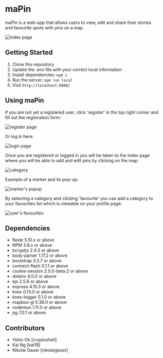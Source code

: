 # maPin
maPin is a web-app that allows users to view, edit and share their stories and favourite spots with pins on a map.


![index page](/docs/home.png)

## Getting Started

1. Clone this repository
2. Update the .env file with your correct local information
3. Install dependencies: `npm i`
4. Run the server: `npm run local`
5. Visit `http://localhost:8080/`

## Using maPin

If you are not yet a registered user, click 'register' in the top right corner and fill out the registration form:

![register page](/docs/register.png)

Or log in here:

![login page](/docs/login.png)

Once you are registered or logged in you will be taken to the index page where you will be able to add and edit pins by clicking on the map:

![category](/docs/category-example.png)

Example of a marker and its pop-up:

![marker's popup](/docs/marker-popup.png)

By selecting a category and clicking 'favourite' you can add a category to your favourites list which is viewable on your profile page:

![user's favourites](/docs/user-profile.png)

## Dependencies

- Node 5.10.x or above
- NPM 3.8.x or above
- bcryptjs 2.4.3 or above
- body-parser 1.17.2 or above
- bootstrap 3.3.7 or above
- connect-flash 0.1.1 or above
- cookie-session 2.0.0-beta.2 or above
- dotenv 4.0.0 or above
- ejs 2.5.6 or above
- express 4.15.3 or above
- knex 0.13.0 or above
- knex-logger 0.1.0 or above
- mapbox-gl 0.38.0 or above
- nodemon 1.11.0 or above
- pg 7.0.1 or above

## Contributors
- Yelim Oh [cryptoshell]
- Kai Ng [kai19]
- Nikolai Gauer [nikolaigauer]
